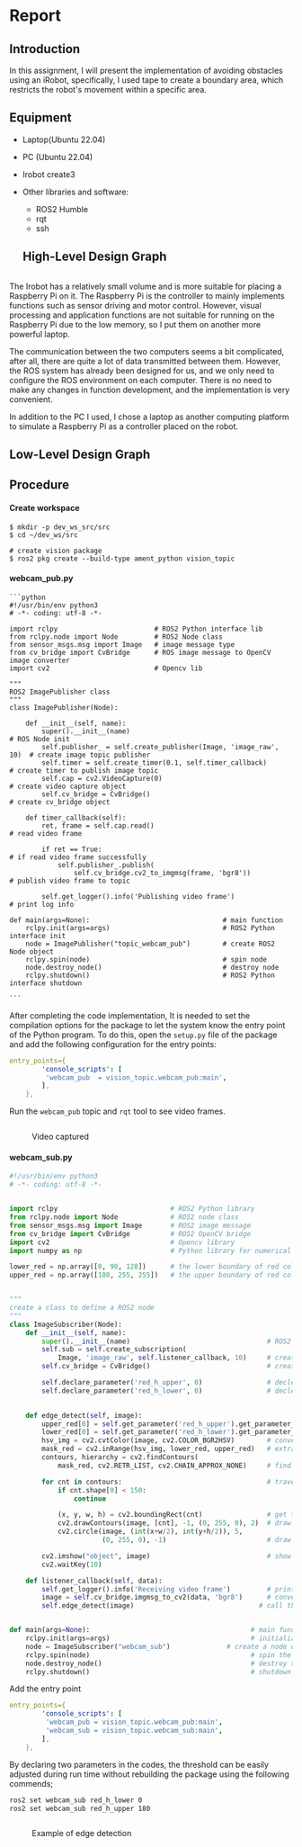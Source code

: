 # Report

## Introduction

In this assignment, I will present the implementation of avoiding obstacles using an iRobot, specifically, I used tape to create a boundary area, which restricts the robot's movement within a specific area.&#x20;

## Equipment

* Laptop(Ubuntu 22.04)&#x20;
* PC (Ubuntu 22.04)
* Irobot create3
*   Other libraries and software:

    * ROS2 Humble
    * rqt
    * ssh

    ##

    ## High-Level Design Graph

    <figure><img src="../.gitbook/assets/Blank diagram (1).png" alt=""><figcaption></figcaption></figure>

The Irobot has a relatively small volume and is more suitable for placing a Raspberry Pi on it. The Raspberry Pi is the controller to mainly implements functions such as sensor driving and motor control. However, visual processing and application functions are not suitable for running on the Raspberry Pi due to the low memory, so I put them on another more powerful laptop.

The communication between the two computers seems a bit complicated, after all, there are quite a lot of data transmitted between them. However, the ROS system has already been designed for us, and we only need to configure the ROS environment on each computer. There is no need to make any changes in function development, and the implementation is very convenient.

In addition to the PC I used, I chose a laptop as another computing platform to simulate a Raspberry Pi as a controller placed on the robot.

## Low-Level Design Graph

## Procedure

#### Create workspace

```
$ mkdir -p dev_ws_src/src
$ cd ~/dev_ws/src

# create vision package
$ ros2 pkg create --build-type ament_python vision_topic
```

#### webcam\_pub.py

````
```python
#!/usr/bin/env python3
# -*- coding: utf-8 -*-

import rclpy                        # ROS2 Python interface lib
from rclpy.node import Node         # ROS2 Node class
from sensor_msgs.msg import Image   # image message type
from cv_bridge import CvBridge      # ROS image message to OpenCV image converter
import cv2                          # Opencv lib

"""
ROS2 ImagePublisher class
"""
class ImagePublisher(Node):

    def __init__(self, name):
        super().__init__(name)                                           # ROS Node init
        self.publisher_ = self.create_publisher(Image, 'image_raw', 10)  # create image topic publisher
        self.timer = self.create_timer(0.1, self.timer_callback)         # create timer to publish image topic
        self.cap = cv2.VideoCapture(0)                                   # create video capture object
        self.cv_bridge = CvBridge()                                      # create cv_bridge object

    def timer_callback(self):
        ret, frame = self.cap.read()                                     # read video frame
        
        if ret == True:                                                  # if read video frame successfully
            self.publisher_.publish(
                self.cv_bridge.cv2_to_imgmsg(frame, 'bgr8'))             # publish video frame to topic

        self.get_logger().info('Publishing video frame')                 # print log info

def main(args=None):                                 # main function
    rclpy.init(args=args)                            # ROS2 Python interface init
    node = ImagePublisher("topic_webcam_pub")        # create ROS2 Node object
    rclpy.spin(node)                                 # spin node
    node.destroy_node()                              # destroy node
    rclpy.shutdown()                                 # ROS2 Python interface shutdown

```
````

After completing the code implementation, It is needed to set the compilation options for the package to let the system know the entry point of the Python program. To do this, open the `setup.py` file of the package and add the following configuration for the entry points:

```yaml
entry_points={
        'console_scripts': [
         'webcam_pub  = vision_topic.webcam_pub:main',
        ],
    },
```

Run the `webcam_pub` topic and `rqt` tool to see video frames.

<figure><img src="../.gitbook/assets/image.png" alt=""><figcaption><p>Video captured</p></figcaption></figure>

#### webcam\_sub.py

```python
#!/usr/bin/env python3
# -*- coding: utf-8 -*-


import rclpy                            # ROS2 Python library
from rclpy.node import Node             # ROS2 node class
from sensor_msgs.msg import Image       # ROS2 image message
from cv_bridge import CvBridge          # ROS2 OpenCV bridge
import cv2                              # Opencv library
import numpy as np                      # Python library for numerical computation

lower_red = np.array([0, 90, 128])      # the lower boundary of red color in HSV color space
upper_red = np.array([180, 255, 255])   # the upper boundary of red color in HSV color space


"""
create a class to define a ROS2 node
"""
class ImageSubscriber(Node):
    def __init__(self, name):
        super().__init__(name)                                  # ROS2 parent class initialization
        self.sub = self.create_subscription(
            Image, 'image_raw', self.listener_callback, 10)     # create a subscriber to receive image message
        self.cv_bridge = CvBridge()                             # create a bridge to convert ROS2 image message to OpenCV image

        self.declare_parameter('red_h_upper', 0)                # declear a parameter
        self.declare_parameter('red_h_lower', 0)                # declear a parameter
    

    def edge_detect(self, image):
        upper_red[0] = self.get_parameter('red_h_upper').get_parameter_value().integer_value      # read the upper threshold parameter value
        lower_red[0] = self.get_parameter('red_h_lower').get_parameter_value().integer_value      # read the lower threshold parameter value
        hsv_img = cv2.cvtColor(image, cv2.COLOR_BGR2HSV)        # convert BGR image to HSV image
        mask_red = cv2.inRange(hsv_img, lower_red, upper_red)   # extract the red color region in the HSV image
        contours, hierarchy = cv2.findContours(
            mask_red, cv2.RETR_LIST, cv2.CHAIN_APPROX_NONE)     # find the contours of the red color region

        for cnt in contours:                                    # traverse all the contours
            if cnt.shape[0] < 150:
                continue

            (x, y, w, h) = cv2.boundingRect(cnt)                # get the bounding rectangle of the contour
            cv2.drawContours(image, [cnt], -1, (0, 255, 0), 2)  # draw the contour on the image
            cv2.circle(image, (int(x+w/2), int(y+h/2)), 5,
                       (0, 255, 0), -1)                         # draw the center of the contour on the image

        cv2.imshow("object", image)                             # show the image
        cv2.waitKey(10)

    def listener_callback(self, data):
        self.get_logger().info('Receiving video frame')         # print the log information
        image = self.cv_bridge.imgmsg_to_cv2(data, 'bgr8')      # convert ROS2 image message to OpenCV image
        self.edge_detect(image)                               # call the edge detection function


def main(args=None):                                        # main function
    rclpy.init(args=args)                                   # initialize ROS2 Python interface
    node = ImageSubscriber("webcam_sub")              # create a node object
    rclpy.spin(node)                                        # spin the node
    node.destroy_node()                                     # destroy the node
    rclpy.shutdown()                                        # shutdown ROS2 Python interface

```

Add the entry point

```yaml
entry_points={
        'console_scripts': [
         'webcam_pub = vision_topic.webcam_pub:main',
         'webcam_sub = vision_topic.webcam_sub:main',
        ],
    },
```

By declaring two parameters in the codes, the threshold can be easily adjusted during run time without rebuilding the package using the following commends;

```bash
ros2 set webcam_sub red_h_lower 0
ros2 set webcam_sub red_h_upper 180
```

<figure><img src="../.gitbook/assets/image (1).png" alt=""><figcaption><p>Example of edge detection</p></figcaption></figure>
